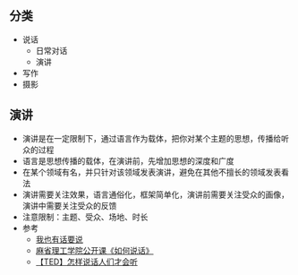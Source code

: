 ## 分类

- 说话
  - 日常对话
  - 演讲
- 写作
- 摄影

## 演讲

- 演讲是在一定限制下，通过语言作为载体，把你对某个主题的思想，传播给听众的过程
- 语言是思想传播的载体，在演讲前，先增加思想的深度和广度
- 在某个领域有名，并只针对该领域发表演讲，避免在其他不擅长的领域发表看法
- 演讲需要关注效果，语言通俗化，框架简单化，演讲前需要关注受众的画像，演讲中需要关注受众的反馈
- 注意限制：主题、受众、场地、时长
- 参考
  - [我也有话要说](https://github.com/xiaolai/public-speaking-with-meaning)
  - [麻省理工学院公开课《如何说话》](https://www.bilibili.com/video/BV1eD4y197Jh/)
  - [【TED】怎样说话人们才会听](https://www.bilibili.com/video/BV1U8411m73G)
